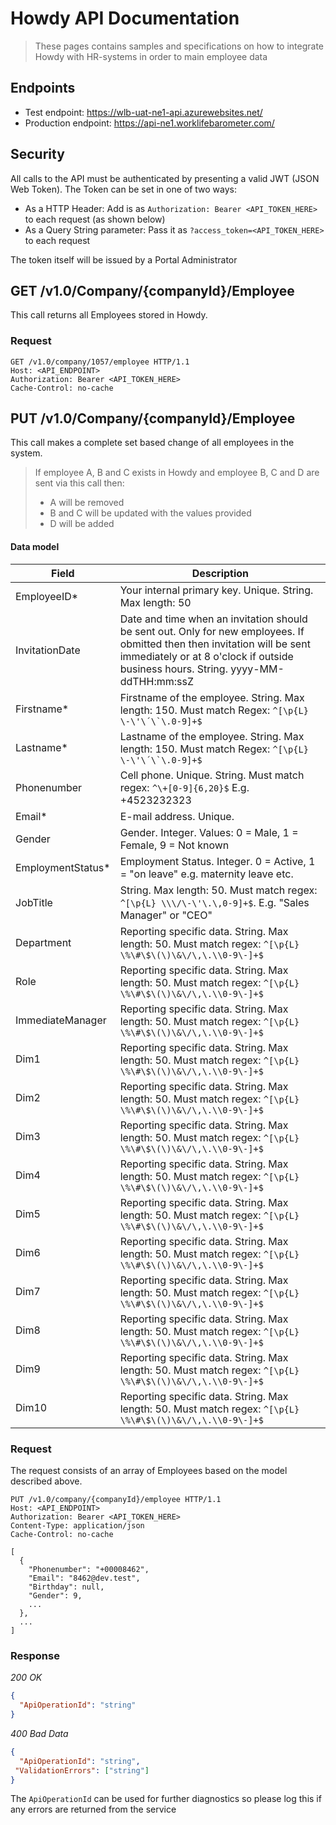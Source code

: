 # Howdy API Documentation
> These pages contains samples and specifications on how to integrate Howdy with HR-systems in order to main employee data

## Endpoints

- Test endpoint: https://wlb-uat-ne1-api.azurewebsites.net/
- Production endpoint: https://api-ne1.worklifebarometer.com/

## Security
All calls to the API must be authenticated by presenting a valid JWT (JSON Web Token).
The Token can be set in one of two ways:
- As a HTTP Header: Add is as `Authorization: Bearer <API_TOKEN_HERE>` to each request (as shown below)
- As a Query String parameter: Pass it as `?access_token=<API_TOKEN_HERE>` to each request

The token itself will be issued by a Portal Administrator

## GET /v1.0/Company/{companyId}/Employee
This call returns all Employees stored in Howdy.
### Request
```http
GET /v1.0/company/1057/employee HTTP/1.1
Host: <API_ENDPOINT>
Authorization: Bearer <API_TOKEN_HERE>
Cache-Control: no-cache
```

## PUT /v1.0/Company/{companyId}/Employee
This call makes a complete set based change of all employees in the system.

>If employee A, B and C exists in Howdy and employee B, C and D are sent via this call then:
>- A will be removed
>- B and C will be updated with the values provided
>- D will be added

#### Data model

| Field             | Description                                                                  |
| ----------------- | ---------------------------------------------------------------------------- |
| EmployeeID*       | Your internal primary key. Unique. String. Max length: 50                    |
| InvitationDate    | Date and time when an invitation should be sent out. Only for new employees. If obmitted then then invitation will be sent immediately or at 8 o'clock if outside business hours. String. yyyy-MM-ddTHH:mm:ssZ        |
| Firstname*        | Firstname of the employee. String. Max length: 150. Must match Regex: ``^[\p{L} \-\'\´\`\.0-9]+$`` |
| Lastname*         | Lastname of the employee. String. Max length: 150. Must match Regex: ``^[\p{L} \-\'\´\`\.0-9]+$`` |
| Phonenumber       | Cell phone. Unique. String. Must match regex: `^\+[0-9]{6,20}$` E.g. +4523232323                |
| Email*            | E-mail address. Unique.                   |
| Gender            | Gender. Integer. Values: 0 = Male, 1 = Female, 9 = Not known                   |
| EmploymentStatus* | Employment Status. Integer. 0 = Active, 1 = "on leave" e.g. maternity leave etc.  |
| JobTitle         | String. Max length: 50. Must match regex: `^[\p{L} \\\/\-\'\.\,0-9]+$`. E.g. "Sales Manager" or "CEO"     |
| Department       | Reporting specific data. String. Max length: 50. Must match regex: `^[\p{L} \%\#\$\(\)\&\/\,\.\\0-9\-]+$` |
| Role             | Reporting specific data. String. Max length: 50. Must match regex: `^[\p{L} \%\#\$\(\)\&\/\,\.\\0-9\-]+$` |
| ImmediateManager | Reporting specific data. String. Max length: 50. Must match regex: `^[\p{L} \%\#\$\(\)\&\/\,\.\\0-9\-]+$` |
| Dim1             | Reporting specific data. String. Max length: 50. Must match regex: `^[\p{L} \%\#\$\(\)\&\/\,\.\\0-9\-]+$` |
| Dim2             | Reporting specific data. String. Max length: 50. Must match regex: `^[\p{L} \%\#\$\(\)\&\/\,\.\\0-9\-]+$` |
| Dim3             | Reporting specific data. String. Max length: 50. Must match regex: `^[\p{L} \%\#\$\(\)\&\/\,\.\\0-9\-]+$` |
| Dim4             | Reporting specific data. String. Max length: 50. Must match regex: `^[\p{L} \%\#\$\(\)\&\/\,\.\\0-9\-]+$` |
| Dim5             | Reporting specific data. String. Max length: 50. Must match regex: `^[\p{L} \%\#\$\(\)\&\/\,\.\\0-9\-]+$` |
| Dim6             | Reporting specific data. String. Max length: 50. Must match regex: `^[\p{L} \%\#\$\(\)\&\/\,\.\\0-9\-]+$` |
| Dim7             | Reporting specific data. String. Max length: 50. Must match regex: `^[\p{L} \%\#\$\(\)\&\/\,\.\\0-9\-]+$` |
| Dim8             | Reporting specific data. String. Max length: 50. Must match regex: `^[\p{L} \%\#\$\(\)\&\/\,\.\\0-9\-]+$` |
| Dim9             | Reporting specific data. String. Max length: 50. Must match regex: `^[\p{L} \%\#\$\(\)\&\/\,\.\\0-9\-]+$` |
| Dim10            | Reporting specific data. String. Max length: 50. Must match regex: `^[\p{L} \%\#\$\(\)\&\/\,\.\\0-9\-]+$` |


### Request
The request consists of an array of Employees based on the model described above.
```http
PUT /v1.0/company/{companyId}/employee HTTP/1.1
Host: <API_ENDPOINT>
Authorization: Bearer <API_TOKEN_HERE>
Content-Type: application/json
Cache-Control: no-cache
 
[
  {
    "Phonenumber": "+00008462",
    "Email": "8462@dev.test",
    "Birthday": null,
    "Gender": 9,
    ...
  },
  ...
]
```

### Response

*200 OK*
```json
{
  "ApiOperationId": "string"
}
```

*400 Bad Data*
```json
{
  "ApiOperationId": "string",
 "ValidationErrors": ["string"]
}
``` 
The `ApiOperationId` can be used for further diagnostics so please log this if any errors are returned from the service
 


